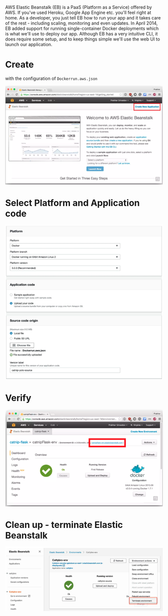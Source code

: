 
AWS Elastic Beanstalk (EB) is a PaaS (Platform as a Service) offered by AWS. If you've used Heroku, Google App Engine etc. you'll feel right at home. As a developer, you just tell EB how to run your app and it takes care of the rest - including scaling, monitoring and even updates. In April 2014, EB added support for running single-container Docker deployments which is what we'll use to deploy our app. Although EB has a very intuitive CLI, it does require some setup, and to keep things simple we'll use the web UI to launch our application.

# Create

with the configuration of `Dockerrun.aws.json`

![](image/eb1.png)

# Select Platform and Application code

![](image/eb2.png)

# Verify

![](image/eb3.png)

# Clean up - terminate Elastic Beanstalk

![](image/eb4.png)

